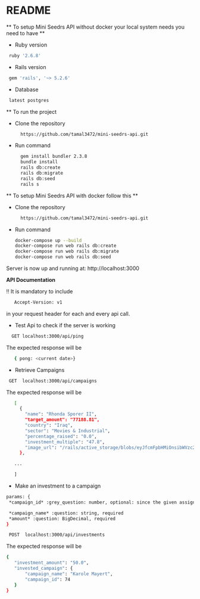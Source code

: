 # README

** To setup Mini Seedrs API without docker your local system needs you need to have **

* Ruby version
```bash
 ruby '2.6.8'
```

* Rails version
```bash
 gem 'rails', '~> 5.2.6'
```

* Database
```bash
 latest postgres
```

** To run the project

- Clone the repository

  ```bash
    https://github.com/tamal3472/mini-seedrs-api.git
  ```

- Run command

  ```bash
    gem install bundler 2.3.8
    bundle install
    rails db:create
    rails db:migrate
    rails db:seed
    rails s
  ```

** To setup Mini Seedrs API with docker follow this **
- Clone the repository

  ```bash
    https://github.com/tamal3472/mini-seedrs-api.git
  ```

- Run command

  ```bash
  docker-compose up --build
  docker-compose run web rails db:create
  docker-compose run web rails db:migrate
  docker-compose run web rails db:seed
  ```
Server is now up and running at: http://localhost:3000

**API Documentation**

:bangbang:  It is mandatory to include
 ```bash
    Accept-Version: v1
 ```
in your request header for each and every api call.



- Test Api to check if the server is working
 ```bash
   GET localhost:3000/api/ping
```
The expected response will be
 ```bash
    { pong: <current date>}
```


- Retrieve Campaigns
 ```bash
  GET  localhost:3000/api/campaigns
```
The expected response will be
 ```bash
    [
      {
        "name": "Rhonda Sporer II",
        "target_amount": "77188.81",
        "country": "Iraq",
        "sector": "Movies & Industrial",
        "percentage_raised": "0.0",
        "investment_multiple": "47.8",
        "image_url": "/rails/active_storage/blobs/eyJfcmFpbHMiOnsibWVzc2FnZSI6IkJBaHBPZz09IiwiZXhwIjpudWxsLCJwdXIiOiJibG9iX2lkIn19--3d2f4232ec85442745e284b109d86c8b8fb2a969/campaign_image_1"
      },

    ...

    ]
```


- Make an investment to a campaign
 ```bash
params: {
  *campaign_id* :grey_question: number, optional: since the given assignment specification was not clear I assumed investment name is the major key

  *campaign_name* :question: string, required
  *amount* :question: BigDecimal, required
}

  POST  localhost:3000/api/investments
```
The expected response will be
 ```bash
{
    "investment_amount": "50.0",
    "invested_campaign": {
        "campaign_name": "Karole Mayert",
        "campaign_id": 74
    }
}
```